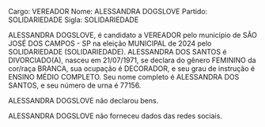 Cargo: VEREADOR
Nome: ALESSANDRA DOGSLOVE
Partido: SOLIDARIEDADE
Sigla: SOLIDARIEDADE

ALESSANDRA DOGSLOVE, é candidato a VEREADOR pelo município de SÃO JOSÉ DOS CAMPOS - SP na eleição MUNICIPAL de 2024 pelo SOLIDARIEDADE (SOLIDARIEDADE).
ALESSANDRA DOS SANTOS é DIVORCIADO(A), nasceu em 21/07/1971, se declara do gênero FEMININO da cor/raça BRANCA, sua ocupação é DECORADOR, e seu grau de instrução é ENSINO MÉDIO COMPLETO.
Seu nome completo é ALESSANDRA DOS SANTOS, e seu número de urna é 77156.

ALESSANDRA DOGSLOVE não declarou bens.


ALESSANDRA DOGSLOVE não forneceu dados das redes sociais.